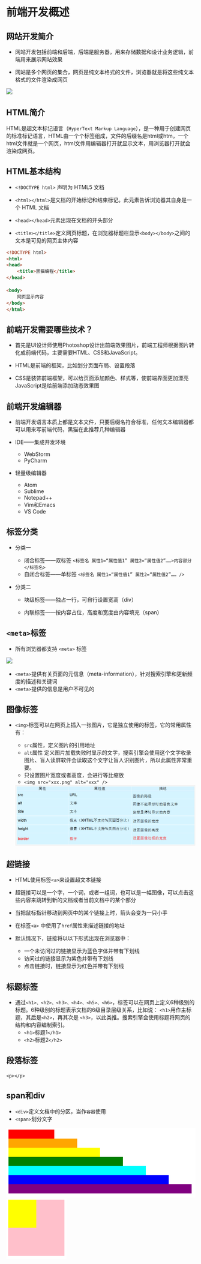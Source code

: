 # 前端开发概述

## 网站开发简介

- 网站开发包括前端和后端，后端是服务器，用来存储数据和设计业务逻辑，前端用来展示网站效果

- 网站是多个网页的集合，网页是纯文本格式的文件，浏览器就是将这些纯文本格式的文件渲染成网页

![](..\.gitbook\assets\1\1.jpg)



## HTML简介

HTML是超文本标记语言（`HyperText Markup Language`），是一种用于创建网页的标准标记语言，HTML由一个个标签组成，文件的后缀名是html或htm，一个html文件就是一个网页，html文件用编辑器打开就显示文本，用浏览器打开就会渲染成网页。



## HTML基本结构

- `<!DOCTYPE html>` 声明为 HTML5 文档

- `<html></html>`是文档的开始标记和结束标记。此元素告诉浏览器其自身是一个 HTML 文档

- `<head></head>`元素出现在文档的开头部分

- `<title></title>`定义网页标题，在浏览器标题栏显示`<body></body>`之间的文本是可见的网页主体内容

```html
<!DOCTYPE html>
<html>
<head>
	<title>黑猫编程</title>
</head>

<body>
	网页显示内容
</body>
</html>
```



## 前端开发需要哪些技术？

- 首先是UI设计师使用Photoshop设计出前端效果图片，前端工程师根据图片转化成前端代码，主要需要HTML、CSS和JavaScript。

- HTML是前端的框架，比如划分页面布局、设置段落

- CSS是装饰前端框架，可以给页面添加颜色、样式等，使前端界面更加漂亮JavaScript是给前端添加动态效果图



## 前端开发编辑器

- 前端开发语言本质上都是文本文件，只要后缀名符合标准，任何文本编辑器都可以用来写前端代码，黑猫在此推荐几种编辑器

- IDE——集成开发环境
  - WebStorm
  - PyCharm

- 轻量级编辑器 
  - Atom 
  - Sublime 
  - Notepad++ 
  - Vim和Emacs
  - VS Code



## 标签分类

- 分类一 
  - 闭合标签——双标签 `<标签名 属性1=“属性值1” 属性2=“属性值2”……>内容部分</标签名>`
  - 自闭合标签——单标签 `<标签名 属性1=“属性值1” 属性2=“属性值2”…… />`
- 分类二 

  - 块级标签——独占一行，可自行设置宽高（div） 

  - 内联标签——按内容占位，高度和宽度由内容填充（span）



## `<meta>`标签

- 所有浏览器都支持 `<meta>` 标签

![](..\.gitbook\assets\1\87.png)

- `<meta>`提供有关页面的元信息（meta-information），针对搜索引擎和更新频度的描述和关键词
- `<meta>`提供的信息是用户不可见的



## 图像标签

- `<img>`标签可以在网页上插入一张图片，它是独立使用的标签，它的常用属性有：

  - `src`属性，定义图片的引用地址
  - `alt`属性 定义图片加载失败时显示的文字，搜索引擎会使用这个文字收录图片、盲人读屏软件会读取这个文字让盲人识别图片，所以此属性非常重要。
  - 只设置图片宽度或者高度，会进行等比缩放
  - `<img src="xxx.png" alt="xxx" />`

  <img src="..\.gitbook\assets\1\88.png" style="zoom:80%;" />

## 超链接

- HTML使用标签`<a>`来设置超文本链接

- 超链接可以是一个字，一个词，或者一组词，也可以是一幅图像，可以点击这些内容来跳转到新的文档或者当前文档中的某个部分

- 当把鼠标指针移动到网页中的某个链接上时，箭头会变为一只小手

- 在标签`<a>` 中使用了`href`属性来描述链接的地址

- 默认情况下，链接将以以下形式出现在浏览器中：
  - 一个未访问过的链接显示为蓝色字体并带有下划线
  - 访问过的链接显示为紫色并带有下划线
  - 点击链接时，链接显示为红色并带有下划线



## **标题标签**

- 通过`<h1>、<h2>、<h3>、<h4>、<h5>、<h6>`，标签可以在网页上定义6种级别的标题。6种级别的标题表示文档的6级目录层级关系，比如说： `<h1>`用作主标题，其后是`<h2>`，再其次是 `<h3>`，以此类推。搜索引擎会使用标题将网页的结构和内容编制索引。
  - `<h1>`标题1`</h1>`
  - `<h2>`标题2`</h2>`



## 段落标签

`<p></p>`



## span和div

- `<div>`定义文档中的分区，当作`容器`使用
- `<span>`划分文字

<img src="..\.gitbook\assets\1\89.png" style="zoom:100%;" />

<img src="..\.gitbook\assets\1\90.png" style="zoom:100%;" />



